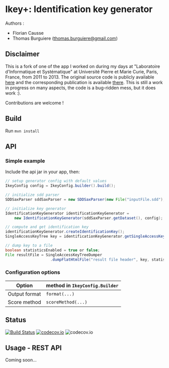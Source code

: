 Ikey+: Identification key generator
===================================




Authors : 

- Florian Causse 
- Thomas Burguiere (thomas.burguiere@gmail.com)

Disclaimer
----------
This is a fork of one of the app I worked on during my days at "Laboratoire d'Informatique et Systématique" at Université Pierre et Marie Curie, Paris, France, from 2011 to 2013. The original source code is publicly available [here](https://code.google.com/p/ikey-plus/) and the corresponding publication is available [there](http://sysbio.oxfordjournals.org/content/62/1/157.long). This is still a work in progress on many aspects, the code is a bug-ridden mess, but it does work :).

Contributions are welcome !

Build
-----

Run `mvn install`

API
---

### Simple example

Include the api jar in your app, then:

```java
// setup generator config with default values
IkeyConfig config = IkeyConfig.builder().build();

// initialize sdd parser
SDDSaxParser sddSaxParser = new SDDSaxParser(new File("inputFile.sdd"), config);

// initialize key generator
IdentificationKeyGenerator identificationKeyGenerator = 
	new IdentificationKeyGenerator(sddSaxParser.getDataset(), config);

// compute and get identification key
identificationKeyGenerator.createIdentificationKey();
SingleAccessKeyTree key = identificationKeyGenerator.getSingleAccessKeyTree();

// dump key to a file
boolean statisticsEnabled = true or false;
File resultFile = SingleAccessKeyTreeDumper
					.dumpFlatHtmlFile("result file header", key, statisticsEnabled, outputFolder);
```

### Configuration options

|Option|method in `IkeyConfig.Builder`|
|------|------------------------------|
|Output format  |`format(...)`   |
|Score method|`scoreMethod(...)`|


Status
------
[![Build Status](https://travis-ci.org/thomasburguiere/ikey-plus.svg?branch=master)](https://travis-ci.org/thomasburguiere/ikey-plus) [![codecov.io](https://codecov.io/github/thomasburguiere/ikey-plus/coverage.svg?branch=master)](https://codecov.io/github/thomasburguiere/ikey-plus?branch=master)
![codecov.io](https://codecov.io/github/thomasburguiere/ikey-plus/branch.svg?branch=master)

Usage - REST API
----------------

Coming soon...




